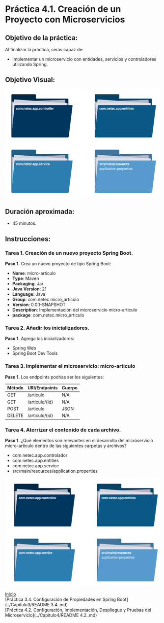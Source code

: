 # Práctica 4.1. Creación de un Proyecto con Microservicios 

## Objetivo de la práctica:
Al finalizar la práctica, serás capaz de:
- Implementar un microservicio con entidades, servicios y controladores utilizando Spring.


## Objetivo Visual:

<div style="text-align: center;">
    <img src="../images/ro5.png" alt="Spring Tool Suite">
</div>

## Duración aproximada:
- 45 minutos.

## Instrucciones: 

### Tarea 1. Creación de un nuevo proyecto Spring Boot.

**Paso 1.** Crea un nuevo proyecto de tipo Spring Boot:
* **Name**: micro-articulo
* **Type**: Maven
* **Packaging**: Jar
* **Java Version**: 21
* **Language**: Java
* **Group**: com.netec.micro_articulo
* **Version**: 0.0.1-SNAPSHOT
* **Description**: Implementación del microservicio micro-articulo
* **package**: com.netec.micro_articulo

### Tarea 2. Añadir los inicializadores.

**Paso 1.** Agrega los inicializadores:

* Spring Web
* Spring Boot Dev Tools


### Tarea 3. Implementar el microservicio: micro-articulo

**Paso 1.** Los endpoints podrías ser los siguientes:

| Método | URI/Endpoints                     | Cuerpo  |
|--------|----------------------------------|--------|
| GET    | /articulo  | N/A |
| GET    | /articulo/{id} | N/A |
| POST   | /articulo | JSON |
| DELETE | /articulo/{id}  | N/A   |


### Tarea 4. Aterrizar el contenido de cada archivo.
**Paso 1.** ¿Qué elementos son relevantes en el desarrollo del microservicio micro-articulo dentro de las siguientes carpetas y archivos?

* com.netec.app.controlador
* com.netec.app.entities
* com.netec.app.service
* src/main/resources/application.properties

<div style="text-align: center;">
    <img src="../images/img9_packages.png" alt="Postman">
</div>

[Inicio](../README.md)<br>
[Práctica 3.4. Configuración de Propiedades en Spring Boot](../Capítulo3/README 3.4..md)<br>
[Práctica 4.2. Configuración, Implementación, Despliegue y Pruebas del Microservicio](../Capítulo4/README 4.2..md)<br>
